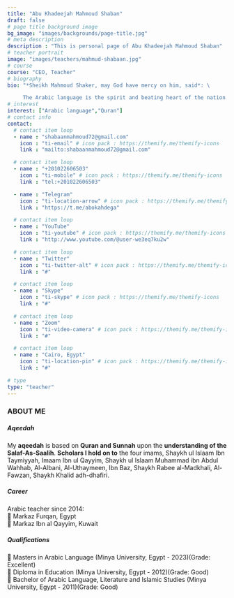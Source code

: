 ```yaml
---
title: "Abu Khadeejah Mahmoud Shaban"
draft: false
# page title background image
bg_image: "images/backgrounds/page-title.jpg"
# meta description
description : "This is personal page of Abu Khadeejah Mahmoud Shaban"
# teacher portrait
image: "images/teachers/mahmud-shabaan.jpg"
# course
course: "CEO, Teacher"
# biography
bio: "*Sheikh Mahmoud Shaker, may God have mercy on him, said*: \

     The Arabic language is the spirit and beating heart of the nation. If it weakens, the nation weakens, and if it strengthens, the nation strengthens. It is not just a language; it is the vessel that preserves religion, identity, and history."
# interest
interest: ["Arabic language","Quran"]
# contact info
contact:
  # contact item loop
  - name : "shabaanmahmoud72@gmail.com"
    icon : "ti-email" # icon pack : https://themify.me/themify-icons
    link : "mailto:shabaanmahmoud72@gmail.com"

  # contact item loop
  - name : "+201022606503"
    icon : "ti-mobile" # icon pack : https://themify.me/themify-icons
    link : "tel:+201022606503"

  - name : "Telegram"
    icon : "ti-location-arrow" # icon pack : https://themify.me/themify-icons
    link : "https://t.me/abokahdega"

  # contact item loop
  - name : "YouTube"
    icon : "ti-youtube" # icon pack : https://themify.me/themify-icons
    link : "http://www.youtube.com/@user-we3eq7ku2w"

  # contact item loop
  - name : "Twitter"
    icon : "ti-twitter-alt" # icon pack : https://themify.me/themify-icons
    link : "#"

  # contact item loop
  - name : "Skype"
    icon : "ti-skype" # icon pack : https://themify.me/themify-icons
    link : "#"

  # contact item loop
  - name : "Zoom"
    icon : "ti-video-camera" # icon pack : https://themify.me/themify-icons
    link : "#"

  # contact item loop
  - name : "Cairo, Egypt"
    icon : "ti-location-pin" # icon pack : https://themify.me/themify-icons
    link : "#"

# type
type: "teacher"
---
```


### ABOUT ME

##### Aqeedah

My **aqeedah** is based on **Quran and Sunnah** upon the **understanding of the Salaf-As-Saalih**.
**Scholars I hold on to** the four imams, Shaykh ul Islaam Ibn Taymiyyah, Imaam Ibn ul Qayyim, Shaykh ul Islaam Muhammad ibn Abdul Wahhab, Al-Albani, Al-Uthaymeen, Ibn Baz, Shaykh Rabee al-Madkhali, Al-Fawzan, Shaykh Khalid adh-dhafiri.

##### Career
Arabic teacher since 2014: \
:radio_button: Markaz Furqan, Egypt \
:radio_button: Markaz Ibn al Qayyim, Kuwait

##### Qualifications
:radio_button: Masters in Arabic Language (Minya University, Egypt - 2023)(Grade: Excellent)\
:radio_button: Diploma in Education (Minya University, Egypt - 2012)(Grade: Good)\
:radio_button: Bachelor of Arabic Language, Literature and Islamic Studies (Minya University, Egypt - 2011)(Grade: Good)